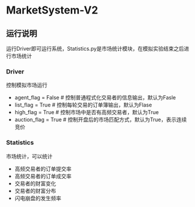 # MarketSystem-V2
## 运行说明
运行Driver即可运行系统，Statistics.py是市场统计模块，在模拟实验结束之后进行市场统计
### Driver
控制模拟市场运行
* agent_flag = False    # 控制普通程式化交易者的信息输出，默认为Fasle
* list_flag = True      # 控制每轮交易的订单簿输出，默认为Flase
* high_flag = True      # 控制市场中是否有高频交易者，默认为True
* auction_flag = True   # 控制开盘后的市场匹配方式，默认为True，表示连续竞价
    
### Statistics
市场统计，可以统计
* 高频交易者的订单提交率
* 高频交易者的订单成交率
* 交易者的财富变化
* 交易者的财富分布
* 闪电崩盘的发生频率
